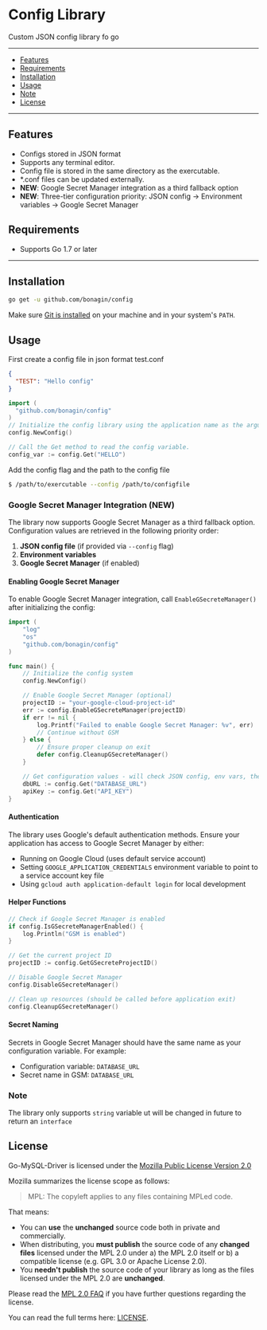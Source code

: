 # Config Library

Custom JSON config library fo go

---

- [Features](#features)
- [Requirements](#requirements)
- [Installation](#installation)
- [Usage](#usage)
- [Note](#note)
- [License](#license)

---

## Features

- Configs stored in JSON format
- Supports any terminal editor.
- Config file is stored in the same directory as the exercutable.
- \*.conf files can be updated externally.
- **NEW**: Google Secret Manager integration as a third fallback option
- **NEW**: Three-tier configuration priority: JSON config → Environment variables → Google Secret Manager

## Requirements

- Supports Go 1.7 or later

---

## Installation

```bash
go get -u github.com/bonagin/config
```

Make sure [Git is installed](https://git-scm.com/downloads) on your machine and in your system's `PATH`.

## Usage

First create a config file in json format test.conf

```json
{
  "TEST": "Hello config"
}
```

```go
import (
  "github.com/bonagin/config"
)
// Initialize the config library using the application name as the argument
config.NewConfig()

// Call the Get method to read the config variable.
config_var := config.Get("HELLO")
```

Add the config flag and the path to the config file

```bash
$ /path/to/exercutable --config /path/to/configfile
```

### Google Secret Manager Integration (NEW)

The library now supports Google Secret Manager as a third fallback option. Configuration values are retrieved in the following priority order:

1. **JSON config file** (if provided via `--config` flag)
2. **Environment variables**
3. **Google Secret Manager** (if enabled)

#### Enabling Google Secret Manager

To enable Google Secret Manager integration, call `EnableGSecreteManager()` after initializing the config:

```go
import (
    "log"
    "os"
    "github.com/bonagin/config"
)

func main() {
    // Initialize the config system
    config.NewConfig()

    // Enable Google Secret Manager (optional)
    projectID := "your-google-cloud-project-id"
    err := config.EnableGSecreteManager(projectID)
    if err != nil {
        log.Printf("Failed to enable Google Secret Manager: %v", err)
        // Continue without GSM
    } else {
        // Ensure proper cleanup on exit
        defer config.CleanupGSecreteManager()
    }

    // Get configuration values - will check JSON config, env vars, then GSM
    dbURL := config.Get("DATABASE_URL")
    apiKey := config.Get("API_KEY")
}
```

#### Authentication

The library uses Google's default authentication methods. Ensure your application has access to Google Secret Manager by either:

- Running on Google Cloud (uses default service account)
- Setting `GOOGLE_APPLICATION_CREDENTIALS` environment variable to point to a service account key file
- Using `gcloud auth application-default login` for local development

#### Helper Functions

```go
// Check if Google Secret Manager is enabled
if config.IsGSecreteManagerEnabled() {
    log.Println("GSM is enabled")
}

// Get the current project ID
projectID := config.GetGSecreteProjectID()

// Disable Google Secret Manager
config.DisableGSecreteManager()

// Clean up resources (should be called before application exit)
config.CleanupGSecreteManager()
```

#### Secret Naming

Secrets in Google Secret Manager should have the same name as your configuration variable. For example:

- Configuration variable: `DATABASE_URL`
- Secret name in GSM: `DATABASE_URL`

### Note

The library only supports `string` variable ut will be changed in future to return an `interface`

## License

Go-MySQL-Driver is licensed under the [Mozilla Public License Version 2.0](https://raw.github.com/go-sql-driver/mysql/master/LICENSE)

Mozilla summarizes the license scope as follows:

> MPL: The copyleft applies to any files containing MPLed code.

That means:

- You can **use** the **unchanged** source code both in private and commercially.
- When distributing, you **must publish** the source code of any **changed files** licensed under the MPL 2.0 under a) the MPL 2.0 itself or b) a compatible license (e.g. GPL 3.0 or Apache License 2.0).
- You **needn't publish** the source code of your library as long as the files licensed under the MPL 2.0 are **unchanged**.

Please read the [MPL 2.0 FAQ](https://www.mozilla.org/en-US/MPL/2.0/FAQ/) if you have further questions regarding the license.

You can read the full terms here: [LICENSE](https://github.com/bonagin/config/blob/master/LICENSE).
